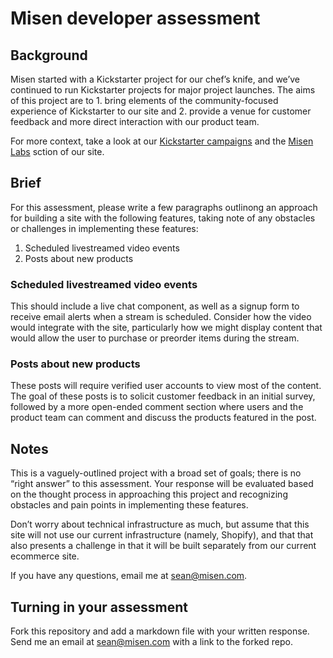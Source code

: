 # Misen developer assessment

## Background

Misen started with a Kickstarter project for our chef’s knife, and we’ve continued to run Kickstarter projects for major project launches. The aims of this project are to 1. bring elements of the community-focused experience of Kickstarter to our site and 2. provide a venue for customer feedback and more direct interaction with our product team.

For more context, take a look at our [Kickstarter campaigns](https://www.kickstarter.com/profile/misenkitchen/created) and the [Misen Labs](https://misen.com/pages/misen-labs) sction of our site.

## Brief

For this assessment, please write a few paragraphs outlinong an approach for building a site with the following features, taking note of any obstacles or challenges in implementing these features:

1. Scheduled livestreamed video events
2. Posts about new products

### Scheduled livestreamed video events

This should include a live chat component, as well as a signup form to receive email alerts when a stream is scheduled. Consider how the video would integrate with the site, particularly how we might display content that would allow the user to purchase or preorder items during the stream.

### Posts about new products

These posts will require verified user accounts to view most of the content. The goal of these posts is to solicit customer feedback in an initial survey, followed by a more open-ended comment section where users and the product team can comment and discuss the products featured in the post.

## Notes

This is a vaguely-outlined project with a broad set of goals; there is no “right answer” to this assessment. Your response will be evaluated based on the thought process in approaching this project and recognizing obstacles and pain points in implementing these features.

Don’t worry about technical infrastructure as much, but assume that this site will not use our current infrastructure (namely, Shopify), and that that also presents a challenge in that it will be built separately from our current ecommerce site.

If you have any questions, email me at [sean@misen.com](mailto:sean@misen.com).

## Turning in your assessment

Fork this repository and add a markdown file with your written response. Send me an email at [sean@misen.com](mailto:sean@misen.com) with a link to the forked repo.
